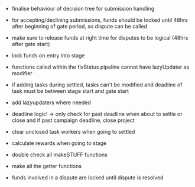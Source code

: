 - finalise behaviour of decision tree for submission handling

- for accepting/declining submissions, funds should be locked until 48hrs after beginning of gate period, so dispute can be called

- make sure to release funds at right time for disputes to be logical (48hrs after gate start)

- lock funds on entry into stage

- functions called within the fixStatus pipeline cannot have lazyUpdater as modifier

- if adding tasks during settled, tasks can't be modified and deadline of task must be between stage start and gate start

- add lazyupdaters where needed

- deadline logic! -> only check for past deadline when about to settle or close and if past campaign deadline, close project

- clear unclosed task workers when going to settled

- calculate rewards when going to stage

- double check all makeSTUFF functions

- make all the getter functions

- funds involved in a dispute are locked until dispute is resolved
